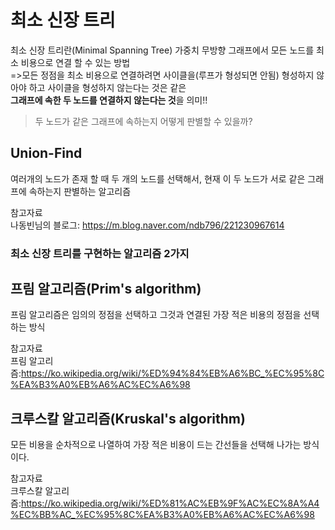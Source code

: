 # 최소 신장 트리
최소 신장 트리란(Minimal Spanning Tree)
가중치 무방향 그래프에서 모든 노드를 최소 비용으로 연결 할 수 있는 방법  
 =>모든 정점을 최소 비용으로 연결하려면 사이클을(루프가 형성되면 안됨) 형성하지 않아야 하고 사이클을 형성하지 않는다는 것은 같은   
 **그래프에 속한 두 노드를 연결하지 않는다는 것**을 의미!!

>두 노드가 같은 그래프에 속하는지 어떻게 판별할 수 있을까?  
## Union-Find
여러개의 노드가 존재 할 때 두 개의 노드를 선택해서, 현재 이 두 노드가 서로 같은 그래프에 속하는지 판별하는 알고리즘  

참고자료  
나동빈님의 블로그: https://m.blog.naver.com/ndb796/221230967614



### 최소 신장 트리를 구현하는 알고리즘 2가지
## 프림 알고리즘(Prim's algorithm)
프림 알고리즘은 임의의 정점을 선택하고 그것과 연결된 가장 적은 비용의 정점을 선택하는 방식  

참고자료   
프림 알고리즘:https://ko.wikipedia.org/wiki/%ED%94%84%EB%A6%BC_%EC%95%8C%EA%B3%A0%EB%A6%AC%EC%A6%98

## 크루스칼 알고리즘(Kruskal's algorithm)
모든 비용을 순차적으로 나열하여 가장 적은 비용이 드는 간선들을 선택해 나가는 방식이다. 

참고자료   
크루스칼 알고리즘:https://ko.wikipedia.org/wiki/%ED%81%AC%EB%9F%AC%EC%8A%A4%EC%BB%AC_%EC%95%8C%EA%B3%A0%EB%A6%AC%EC%A6%98



